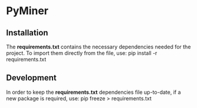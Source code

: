 # PyMiner

Installation
------------
The **requirements.txt** contains the necessary dependencies needed for the project.
To import them directly from the file, use:
    pip install -r requirements.txt

Development
-----------
In order to keep the **requirements.txt** dependencies file up-to-date, if a new package is required, use:
    pip freeze > requirements.txt
